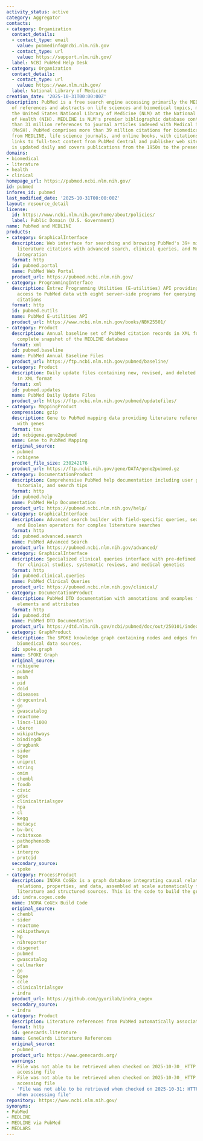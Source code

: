 ```yaml
---
activity_status: active
category: Aggregator
contacts:
- category: Organization
  contact_details:
  - contact_type: email
    value: pubmedinfo@ncbi.nlm.nih.gov
  - contact_type: url
    value: https://support.nlm.nih.gov/
  label: NCBI PubMed Help Desk
- category: Organization
  contact_details:
  - contact_type: url
    value: https://www.nlm.nih.gov/
  label: National Library of Medicine
creation_date: '2025-10-31T00:00:00Z'
description: PubMed is a free search engine accessing primarily the MEDLINE database
  of references and abstracts on life sciences and biomedical topics, maintained by
  the United States National Library of Medicine (NLM) at the National Institutes
  of Health (NIH). MEDLINE is NLM's premier bibliographic database containing more
  than 31 million references to journal articles indexed with Medical Subject Headings
  (MeSH). PubMed comprises more than 39 million citations for biomedical literature
  from MEDLINE, life science journals, and online books, with citations including
  links to full-text content from PubMed Central and publisher web sites. The database
  is updated daily and covers publications from the 1950s to the present.
domains:
- biomedical
- literature
- health
- clinical
homepage_url: https://pubmed.ncbi.nlm.nih.gov/
id: pubmed
infores_id: pubmed
last_modified_date: '2025-10-31T00:00:00Z'
layout: resource_detail
license:
  id: https://www.ncbi.nlm.nih.gov/home/about/policies/
  label: Public Domain (U.S. Government)
name: PubMed and MEDLINE
products:
- category: GraphicalInterface
  description: Web interface for searching and browsing PubMed's 39+ million biomedical
    literature citations with advanced search, clinical queries, and MeSH database
    integration
  format: http
  id: pubmed.portal
  name: PubMed Web Portal
  product_url: https://pubmed.ncbi.nlm.nih.gov/
- category: ProgrammingInterface
  description: Entrez Programming Utilities (E-utilities) API providing programmatic
    access to PubMed data with eight server-side programs for querying and retrieving
    citations
  format: http
  id: pubmed.eutils
  name: PubMed E-utilities API
  product_url: https://www.ncbi.nlm.nih.gov/books/NBK25501/
- category: Product
  description: Annual baseline set of PubMed citation records in XML format providing
    complete snapshot of the MEDLINE database
  format: xml
  id: pubmed.baseline
  name: PubMed Annual Baseline Files
  product_url: https://ftp.ncbi.nlm.nih.gov/pubmed/baseline/
- category: Product
  description: Daily update files containing new, revised, and deleted PubMed citations
    in XML format
  format: xml
  id: pubmed.updates
  name: PubMed Daily Update Files
  product_url: https://ftp.ncbi.nlm.nih.gov/pubmed/updatefiles/
- category: MappingProduct
  compression: gzip
  description: Gene to PubMed mapping data providing literature references associated
    with genes
  format: tsv
  id: ncbigene.gene2pubmed
  name: Gene to PubMed Mapping
  original_source:
  - pubmed
  - ncbigene
  product_file_size: 230242176
  product_url: https://ftp.ncbi.nih.gov/gene/DATA/gene2pubmed.gz
- category: DocumentationProduct
  description: Comprehensive PubMed help documentation including user guides, FAQs,
    tutorials, and search tips
  format: http
  id: pubmed.help
  name: PubMed Help Documentation
  product_url: https://pubmed.ncbi.nlm.nih.gov/help/
- category: GraphicalInterface
  description: Advanced search builder with field-specific queries, search history,
    and Boolean operators for complex literature searches
  format: http
  id: pubmed.advanced.search
  name: PubMed Advanced Search
  product_url: https://pubmed.ncbi.nlm.nih.gov/advanced/
- category: GraphicalInterface
  description: Specialized clinical queries interface with pre-defined search filters
    for clinical studies, systematic reviews, and medical genetics
  format: http
  id: pubmed.clinical.queries
  name: PubMed Clinical Queries
  product_url: https://pubmed.ncbi.nlm.nih.gov/clinical/
- category: DocumentationProduct
  description: PubMed DTD documentation with annotations and examples for all XML
    elements and attributes
  format: http
  id: pubmed.dtd
  name: PubMed DTD Documentation
  product_url: https://dtd.nlm.nih.gov/ncbi/pubmed/doc/out/250101/index.html
- category: GraphProduct
  description: The SPOKE knowledge graph containing nodes and edges from multiple
    biomedical data sources.
  id: spoke.graph
  name: SPOKE Graph
  original_source:
  - ncbigene
  - pubmed
  - mesh
  - pid
  - doid
  - diseases
  - drugcentral
  - go
  - gwascatalog
  - reactome
  - lincs-l1000
  - uberon
  - wikipathways
  - bindingdb
  - drugbank
  - sider
  - bgee
  - uniprot
  - string
  - omim
  - chembl
  - foodb
  - civic
  - gdsc
  - clinicaltrialsgov
  - hpa
  - cl
  - kegg
  - metacyc
  - bv-brc
  - ncbitaxon
  - pathophenodb
  - pfam
  - interpro
  - protcid
  secondary_source:
  - spoke
- category: ProcessProduct
  description: INDRA CoGEx is a graph database integrating causal relations, ontological
    relations, properties, and data, assembled at scale automatically from the scientific
    literature and structured sources. This is the code to build the graph.
  id: indra.cogex.code
  name: INDRA CoGEx Build Code
  original_source:
  - chembl
  - sider
  - reactome
  - wikipathways
  - hp
  - nihreporter
  - disgenet
  - pubmed
  - gwascatalog
  - cellmarker
  - go
  - bgee
  - ccle
  - clinicaltrialsgov
  - indra
  product_url: https://github.com/gyorilab/indra_cogex
  secondary_source:
  - indra
- category: Product
  description: Literature references from PubMed automatically associated with genes
  format: http
  id: genecards.literature
  name: GeneCards Literature References
  original_source:
  - pubmed
  product_url: https://www.genecards.org/
  warnings:
  - File was not able to be retrieved when checked on 2025-10-30_ HTTP 403 error when
    accessing file
  - File was not able to be retrieved when checked on 2025-10-30_ HTTP 403 error when
    accessing file
  - 'File was not able to be retrieved when checked on 2025-10-31: HTTP 403 error
    when accessing file'
repository: https://www.ncbi.nlm.nih.gov/
synonyms:
- PubMed
- MEDLINE
- MEDLINE via PubMed
- MEDLARS
---
```


